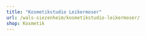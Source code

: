 ```yaml
---
title: "Kosmetikstudio Leikermoser"
url: /wals-siezenheim/kosmetikstudio-leikermoser/
shop: Kosmetik
---
```

